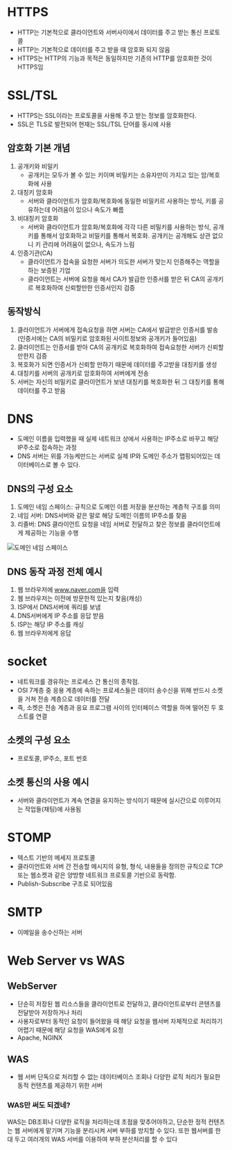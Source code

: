 # HTTPS
- HTTP는 기본적으로 클라이언트와 서버사이에서 데이터를 주고 받는 통신 프로토콜
- HTTP는 기본적으로 데이터를 주고 받을 때 암호화 되지 않음
- HTTPS는 HTTP의 기능과 목적은 동일하지만 기존의 HTTP를 암호화한 것이 HTTPS임

# SSL/TSL
- HTTPS는 SSL이라는 프로토콜을 사용해 주고 받는 정보를 암호화한다.
- SSL은 TLS로 발전되어 현재는 SSL/TSL 단어를 동시에 사용

## 암호화 기본 개념
1. 공개키와 비밀키
   - 공개키는 모두가 볼 수 있는 키이며 비밀키는 소유자만이 가지고 있는 암/복호화에 사용
2. 대칭키 암호화
   - 서버와 클라이언트가 암호화/복호화에 동일한 비밀키르 사용하는 방식, 키를 공유하는데 어려움이 있으나 속도가 빠름
3. 비대칭키 암호화
   - 서버와 클라이언트가 암호화/복호화에 각각 다른 비밀키를 사용하는 방식, 공개키를 통해서 암호화하고 비밀키를 통해서 복호화. 공개키는 공개해도 상관 없으니 키 관리에 어려움이 없으나, 속도가 느림
4. 인증기관(CA)
   - 클라이언트가 접속을 요청한 서버가 의도한 서버가 맞는지 인증해주는 역할을 하는 보증된 기업
   - 클라이언트는 서버에 요청을 해서 CA가 발급한 인증서를 받은 뒤 CA의 공개키르 복호화하여 신뢰할만한 인증서인지 검증

## 동작방식
1. 클라이언트가 서버에게 접속요청을 하면 서버는 CA에서 발급받은 인증서를 발송
   (인증서에는 CA의 비밀키로 암호화된 사이트정보와 공개키가 들어있음)
2. 클라이언트는 인증서를 받아 CA의 공개키로 복호화하여 접속요청한 서버가 신뢰할만한지 검증
3. 복호화가 되면 인증서가 신뢰할 만하기 때문에 데이터를 주고받을 대칭키를 생성
4. 대칭키를 서버의 공개키로 암호화하여 서버에게 전송
5. 서버는 자신의 비밀키로 클라이언트가 보낸 대칭키를 복호화한 뒤 그 대칭키를 통해 데이터를 주고 받음

# DNS
- 도메인 이름을 입력했을 때 실제 네트워크 상에서 사용하는 IP주소로 바꾸고 해당 IP주소로 접속하는 과정
- DNS 서버는 위를 가능케만드는 서버로 실제 IP와 도메인 주소가 맵핑되어있는 데이터베이스로 볼 수 있다.

## DNS의 구성 요소
1. 도메인 네임 스페이스: 규칙으로 도메인 이름 저장을 분산하는 계층적 구조를 의미
2. 네임 서버: DNS서버와 같은 말로 해당 도메인 이름의 IP주소를 찾음
3. 리졸버: DNS 클라이언트 요청을 네임 서버로 전달하고 찾은 정보를 클라이언트에게 제공하는 기능을 수행

![도메인 네임 스페이스](https://i0.wp.com/hanamon.kr/wp-content/uploads/2022/04/%E1%84%83%E1%85%A9%E1%84%86%E1%85%A6%E1%84%8B%E1%85%B5%E1%86%AB-%E1%84%82%E1%85%A6%E1%84%8B%E1%85%B5%E1%86%B7-%E1%84%89%E1%85%B3%E1%84%91%E1%85%A6%E1%84%8B%E1%85%B5%E1%84%89%E1%85%B3-Domain-Name-Space.png?resize=768%2C697&ssl=1)

## DNS 동작 과정 전체 예시
1. 웹 브라우저에 www.naver.com을 입력
2. 웹 브라우저는 이전에 방문한적 있는지 찾음(캐싱)
3. ISP에서 DNS서버에 쿼리를 보냄
4. DNS서버에게 IP 주소를 응답 받음
5. ISP는 해당 IP 주소를 캐싱
6. 웹 브라우저에게 응답

# socket
- 네트워크를 경유하는 프로세스 간 통신의 종착점.
- OSI 7계층 중 응용 계층에 속하는 프로세스들은 데이터 송수신을 위해 반드시 소켓을 거쳐 전송 계층으로 데이터를 전달
- 즉, 소켓은 전송 계층과 응요 프로그램 사이의 인터페이스 역할을 하며 떨어진 두 호스트를 연결

## 소켓의 구성 요소
- 프로토콜, IP주소, 포트 번호

## 소켓 통신의 사용 예시
- 서버와 클라이언트가 계속 연결을 유지하는 방식이기 때문에 실시간으로 이루어지는 작업들(채팅)에 사용됨

# STOMP
- 텍스트 기반의 메세지 프로토콜
- 클라이언트와 서버 간 전송할 메시지의 유형, 형식, 내용들을 정의한 규칙으로 TCP 또는 웹소켓과 같은 양방향 네트워크 프로토콜 기반으로 동락함.
- Publish-Subscribe 구조로 되어있음

# SMTP 
- 이메일을 송수신하는 서버

# Web Server vs WAS
## WebServer
- 단순히 저장된 웹 리소스들을 클라이언트로 전달하고, 클라이언트로부터 콘텐츠를 전달받아 저장하거나 처리
- 사용자로부터 동적인 요청이 들어왔을 때 해당 요청을 웹서버 자체적으로 처리하기 어렵기 때문에 해당 요청을 WAS에게 요청
- Apache, NGINX

## WAS 
- 웹 서버 단독으로 처리할 수 없는 데이터베이스 조회나 다양한 로직 처리가 필요한 동적 컨텐츠를 제공하기 위한 서버

### WAS만 써도 되겠네?
WAS는 DB조회나 다양한 로직을 처리하는데 초점을 맞추어야하고, 단순한 정적 컨텐츠는 웹 서버에게 맡기며 기능을 분리시켜 서버 부하를 방지할 수 있다. 또한 웹서버를 한대 두고 여러개의 WAS 서버를 이용하여 부하 분산처리를 할 수 있다